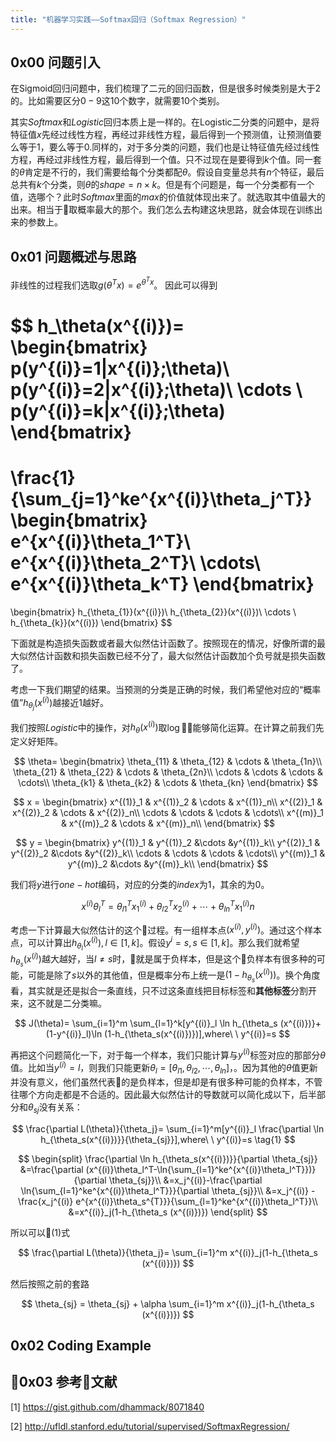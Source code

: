 ```yaml
---
title: "机器学习实践——Softmax回归（Softmax Regression）"
---
```


## 0x00 问题引入
在Sigmoid回归问题中，我们梳理了二元的回归函数，但是很多时候类别是大于2的。比如需要区分$0-9$这$10$个数字，就需要$10$个类别。

其实$Softmax$和$Logistic$回归本质上是一样的。在Logistic二分类的问题中，是将特征值$x$先经过线性方程，再经过非线性方程，最后得到一个预测值，让预测值要么等于$1$，要么等于$0$.同样的，对于多分类的问题，我们也是让特征值先经过线性方程，再经过非线性方程，最后得到一个值。只不过现在是要得到$k$个值。同一套的$\theta$肯定是不行的，我们需要给每个分类都配$\theta$。假设自变量总共有$n$个特征，最后总共有$k$个分类，则$\theta$的$shape=n \times k$。但是有个问题是，每一个分类都有一个值，选哪个？此时$Softmax$里面的$max$的价值就体现出来了。就选取其中值最大的出来。相当于取概率最大的那个。我们怎么去构建这块思路，就会体现在训练出来的参数上。

## 0x01 问题概述与思路

非线性的过程我们选取$g(\theta^Tx)=e^{\theta^Tx}$。
因此可以得到

$$
h_\theta(x^{(i)})=
\begin{bmatrix}
p(y^{(i)}=1|x^{(i)};\theta)\\
p(y^{(i)}=2|x^{(i)};\theta)\\
\cdots \\
p(y^{(i)}=k|x^{(i)};\theta)
\end{bmatrix}
=
\frac{1}{\sum_{j=1}^ke^{x^{(i)}\theta_j^T}}
\begin{bmatrix}
e^{x^{(i)}\theta_1^T}\\
e^{x^{(i)}\theta_2^T}\\
\cdots\\
e^{x^{(i)}\theta_k^T}
\end{bmatrix}
=
\begin{bmatrix}
h_{\theta_{1}}(x^{(i)})\\
h_{\theta_{2}}(x^{(i)})\\
\cdots \\
h_{\theta_{k}}(x^{(i)})
\end{bmatrix}
$$

下面就是构造损失函数或者最大似然估计函数了。按照现在的情况，好像所谓的最大似然估计函数和损失函数已经不分了，最大似然估计函数加个负号就是损失函数了。

考虑一下我们期望的结果。当预测的分类是正确的时候，我们希望他对应的“概率值”$h_{\theta_j}(x^{(i)})$越接近$1$越好。

我们按照$Logistic$中的操作，对$h_\theta(x^{(i)})$取$\log$能够简化运算。在计算之前我们先定义好矩阵。

$$
\theta=
\begin{bmatrix}
\theta_{11} & \theta_{12} & \cdots & \theta_{1n}\\
\theta_{21} & \theta_{22} & \cdots & \theta_{2n}\\
\cdots & \cdots & \cdots & \cdots\\
\theta_{k1} & \theta_{k2} & \cdots & \theta_{kn}
\end{bmatrix}
$$

$$
x = 
\begin{bmatrix}
x^{(1)}_1 & x^{(1)}_2 & \cdots & x^{(1)}_n\\
x^{(2)}_1 & x^{(2)}_2 & \cdots & x^{(2)}_n\\
\cdots & \cdots & \cdots & \cdots\\
x^{(m)}_1 & x^{(m)}_2 & \cdots & x^{(m)}_n\\
\end{bmatrix}
$$

$$
y = 
\begin{bmatrix}
y^{(1)}_1 & y^{(1)}_2 &\cdots &y^{(1)}_k\\
y^{(2)}_1 & y^{(2)}_2 &\cdots &y^{(2)}_k\\
\cdots & \cdots & \cdots & \cdots\\
y^{(m)}_1 & y^{(m)}_2 &\cdots &y^{(m)}_k\\
\end{bmatrix}
$$

我们将$y$进行$one-hot$编码，对应的分类的$index$为$1$，其余的为$0$。

$$
x^{(i)} \theta_l^T=\theta_{l1}^T x^{(i)}_{1}+\theta_{l2}^T x^{(i)}_2+\cdots+\theta_{ln}^T x^{(i)}_1n
$$

考虑一下计算最大似然估计的这个过程。有一组样本点$(x^{(i)},y^{(i)})$。通过这个样本点，可以计算出$h_{\theta_l}(x^{(i)}),l\in[1,k]$。假设$y^{i}=s,s\in [1,k]$。那么我们就希望$h_{\theta_s}(x^{(i)})$越大越好，当$l\neq s$时，就是属于负样本，但是这个负样本有很多种的可能，可能是除了$s$以外的其他值，但是概率分布上统一是$(1- h_{\theta_s}(x^{(i)}))$。换个角度看，其实就是还是拟合一条直线，只不过这条直线把目标标签和**其他标签**分割开来，这不就是二分类嘛。

$$
J(\theta)=
\sum_{i=1}^m \sum_{l=1}^k[y^{(i)}_l \ln h_{\theta_s (x^{(i)})}+(1-y^{(i)}_l)\ln (1-h_{\theta_s(x^{(i)})})],where\ \ y^{(i)}=s
$$



再把这个问题简化一下，对于每一个样本，我们只能计算与$y^{(i)}$标签对应的那部分$\theta$值。比如当$y^{(i)}=l$，则我们只能更新$\theta_l=[\theta_{l1},\theta_{l2},\cdots,\theta_{ln}]$，。因为其他的$\theta$值更新并没有意义，他们虽然代表的是负样本，但是却是有很多种可能的负样本，不管往哪个方向走都是不合适的。因此最大似然估计的导数就可以简化成以下，后半部分和$\theta_{sj}$没有关系：

$$
\frac{\partial L(\theta)}{\theta_j}=
\sum_{i=1}^m[y^{(i)}_l \frac{\partial \ln h_{\theta_s(x^{(i)})}}{\theta_{sj}}],where\ \ y^{(i)}=s \tag{1}
$$

$$
\begin{split}
\frac{\partial \ln h_{\theta_s(x^{(i)})}}{\partial \theta_{sj}}
&=\frac{\partial (x^{(i)}\theta_l^T-\ln{\sum_{l=1}^ke^{x^{(i)}\theta_l^T}})}{\partial \theta_{sj}}\\
&=x_j^{(i)}-\frac{\partial \ln{\sum_{l=1}^ke^{x^{(i)}\theta_l^T}}}{\partial \theta_{sj}}\\
&=x_j^{(i)} - \frac{x_j^{(i)} e^{x^{(i)}\theta_s^{T}}}{\sum_{l=1}^ke^{x^{(i)}\theta_l^T}}\\
&=x^{(i)}_j(1-h_{\theta_s (x^{(i)})})
\end{split}
$$

所以可以$(1)$式

$$
\frac{\partial L(\theta)}{\theta_j}=
\sum_{i=1}^m x^{(i)}_j(1-h_{\theta_s (x^{(i)})})
$$

然后按照之前的套路

$$
\theta_{sj} = \theta_{sj} + \alpha \sum_{i=1}^m x^{(i)}_j(1-h_{\theta_s (x^{(i)})})
$$

## 0x02 Coding Example



## 0x03 参考文献
[1] https://gist.github.com/dhammack/8071840

[2] http://ufldl.stanford.edu/tutorial/supervised/SoftmaxRegression/





